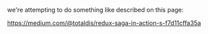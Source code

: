 we're attempting to do something like described on this page:

https://medium.com/@totaldis/redux-saga-in-action-s-f7d11cffa35a


